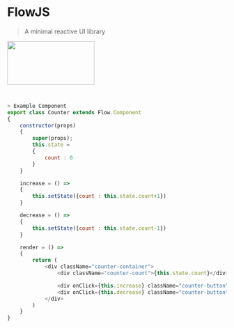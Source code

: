 # FlowJS
> A minimal reactive UI library 

<img src="https://i.imgur.com/jFgGR65.png" width="200" height="100">


```Javascript 


> Example Component 
export class Counter extends Flow.Component
{
    constructor(props)
    {
        super(props);
        this.state = 
        {
            count : 0 
        }
    }

    increase = () =>
    {
        this.setState({count : this.state.count+1})
    }

    decrease = () =>
    {
        this.setState({count : this.state.count-1})
    }

    render = () =>
    {
        return (
            <div className="counter-container">
                <div className="counter-count">{this.state.count}</div>

                <div onClick={this.increase} className="counter-button">+</div>
                <div onClick={this.decrease} className="counter-button">-</div>
            </div>
        )
    }
}

```
